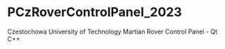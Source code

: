 # PCzRoverControlPanel_2023
Czestochowa University of Technology Martian Rover Control Panel - Qt C++
